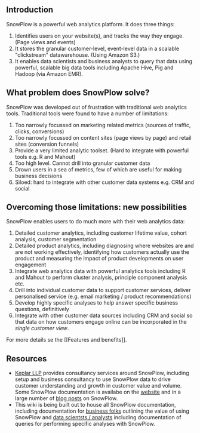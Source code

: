 ## Introduction

SnowPlow is a powerful web analytics platform. It does three things:

1. Identifies users on your website(s), and tracks the way they engage. (Page views and events)
2. It stores the granular customer-level, event-level data in a scalable "clickstream" datawarehouse. (Using Amazon S3.)
3. It enables data scientists and business analysts to query that data using powerful, scalable big data tools including Apache Hive, Pig and Hadoop (via Amazon EMR).

## What problem does SnowPlow solve?

SnowPlow was developed out of frustration with traditional web analytics tools. Traditional tools were found to have a number of limitations:

1. Too narrowly focussed on marketing related metrics (sources of traffic, clicks, conversions)
2. Too narrowly focussed on content sites (page views by page) and retail sites (conversion funnels)
3. Provide a very limited analytic toolset. (Hard to integrate with powerful tools e.g. R and Mahout)
4. Too high level. Cannot drill into granular customer data
5. Drown users in a sea of metrics, few of which are useful for making business decisions
6. Siloed: hard to integrate with other customer data systems e.g. CRM and social

## Overcoming those limitations: new possibilities

SnowPlow enables users to do much more with their web analytics data:

1. Detailed customer analytics, including customer lifetime value, cohort analysis, customer segmentation
2. Detailed product analytics, including diagnosing where websites are and are not working effectively, identifying how customers actually use the product and measuring the impact of product developments on user engagement
3. Integrate web analytics data with powerful analytics tools including R and Mahout to perform cluster analysis, principle component analysis etc.
4. Drill into individual customer data to support customer services, deliver personalised service (e.g. email marketing / product recommendations)
5. Develop highly specific analyses to help answer specific business questions, definitively
6. Integrate with other customer data sources including CRM and social so that data on how customers engage online can be incorporated in the _single customer view_.

For more details se the [[Features and benefits]].

## Resources

* [Keplar LLP](http://www.keplarllp.com) provides consultancy services around SnowPlow, including setup and business consultancy to use SnowPlow data to drive customer understanding and growth in customer value and volume. Some SnowPlow documentation is availabe on the [website](http://www.keplarllp.com/resources/snowplow) and in a large number of [blog posts](http://www.keplarllp.com/blog/category/snowplow) on SnowPlow.
* This wiki is being built out to house all SnowPlow documentation, including documentation for [business folks](SnowPlow-for-business-folks) outlining the value of using SnowPlow and [data scientsts / analysts](SnowPlow-for-analysts) including documentation of queries for performing specific analyses with SnowPlow.

